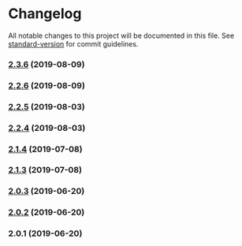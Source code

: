 # Changelog

All notable changes to this project will be documented in this file. See [standard-version](https://github.com/conventional-changelog/standard-version) for commit guidelines.

### [2.3.6](https://github.com/web-west/generate-soroban-training2/compare/v2.2.6...v2.3.6) (2019-08-09)



### [2.2.6](https://github.com/web-west/generate-soroban-training2/compare/v2.2.5...v2.2.6) (2019-08-09)



### [2.2.5](https://github.com/web-west/generate-soroban-training2/compare/v2.2.4...v2.2.5) (2019-08-03)



### [2.2.4](https://github.com/web-west/generate-soroban-training2/compare/v2.1.4...v2.2.4) (2019-08-03)



### [2.1.4](https://github.com/web-west/generate-soroban-training2/compare/v2.1.3...v2.1.4) (2019-07-08)



### [2.1.3](https://github.com/web-west/generate-soroban-training2/compare/v2.0.3...v2.1.3) (2019-07-08)



### [2.0.3](https://github.com/web-west/generate-soroban-training2/compare/v2.0.2...v2.0.3) (2019-06-20)



### [2.0.2](https://github.com/web-west/generate-soroban-training2/compare/v2.0.1...v2.0.2) (2019-06-20)



### 2.0.1 (2019-06-20)
